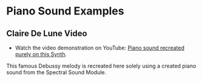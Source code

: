 # Piano Sound Examples

## Claire De Lune Video
- Watch the video demonstration on YouTube: [Piano sound recreated purely on this Synth](https://youtu.be/WcUckqA5x3k).

This famous Debussy melody is recreated here solely using a created piano sound from the Spectral Sound Module.  



